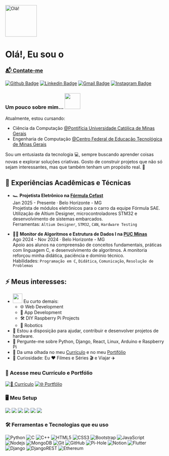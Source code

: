 <p align="left">
  <img width="100px" src="https://www.icegif.com/wp-content/uploads/2023/08/icegif-221.gif" alt="Olá!" />
</p>

<h1>Olá!, Eu sou o <a href="https://github.com/Daniel180606</a> <img height="30px" src="https://emojis.slackmojis.com/emojis/images/1531849430/4246/blob-sunglasses.gif?1531849430"></h1>
</h1>

### 📬 Contate-me
[![Github Badge](http://img.shields.io/badge/-Github-black?style=flat-square&logo=github&link=https://github.com/bernardovieirarocha)](https://github.com/bernardovieirarocha) 
[![Linkedin Badge](https://img.shields.io/badge/-LinkedIn-blue?style=flat-square&logo=Linkedin&logoColor=white&link=https://www.linkedin.com/in/bernardovrocha/)](https://www.linkedin.com/in/bernardovrocha/)
[![Gmail Badge](https://img.shields.io/badge/-Gmail-d14836?style=flat-square&logo=Gmail&logoColor=white&link=mailto:bernardo.rocha.676403@sga.pucminas.br)](mailto:bernardo.rocha.676403@sga.pucminas.br)
[![Instagram Badge](https://img.shields.io/badge/Instagram-E4405F?style=flat-square&logo=instagram&logoColor=white&link=https://www.instagram.com/bbernardo.rocha/)](https://www.instagram.com/bbernardo.rocha/)

### Um pouco sobre mim... <img src="https://media.giphy.com/media/VgCDAzcKvsR6OM0uWg/giphy.gif" width="50">

Atualmente, estou cursando:

- Ciência da Computação [@Pontifícia Universidade Católica de Minas Gerais](https://www.pucminas.br)  
- Engenharia de Computação [@Centro Federal de Educação Tecnológica de Minas Gerais](https://www.cefetmg.br)

Sou um entusiasta da tecnologia 💻, sempre buscando aprender coisas novas e explorar soluções criativas. Gosto de construir projetos que não só sejam interessantes, mas que também tenham um propósito real. 🚀

## 💼 Experiências Acadêmicas e Técnicas

- 🏎️ **Projetista Eletrônico na [Fórmula Cefast](https://www.instagram.com/formulacefast/)**  
  Jan 2025 - Presente · Belo Horizonte - MG  
  Projetista de módulos eletrônicos para o carro da equipe Fórmula SAE. Utilização de Altium Designer, microcontroladores STM32 e desenvolvimento de sistemas embarcados.  
  Ferramentas: `Altium Designer`, `STM32`, `CAN`, `Hardware Testing`

- 👨‍🏫 **Monitor de Algoritmos e Estrutura de Dados I na [PUC Minas](https://www.pucminas.br)**  
  Ago 2024 - Nov 2024 · Belo Horizonte - MG  
  Apoio aos alunos na compreensão de conceitos fundamentais, práticas com linguagem C, e desenvolvimento de algoritmos. A monitoria reforçou minha didática, paciência e domínio técnico.  
  Habilidades: `Programação em C`, `Didática`, `Comunicação`, `Resolução de Problemas`

## ⚡️ Meus interesses: 

- <img src="https://media.giphy.com/media/WUlplcMpOCEmTGBtBW/giphy.gif" width="30"> Eu curto demais:
  - 🌐 Web Development
  - 📱 App Development
  - 🛠 DIY Raspberry Pi Projects
  - 🤖 Robotics
- 👯 Estou a disposição para ajudar, contribuir e desenvolver projetos de hardware.
- 💬 Pergunte-me sobre Python, Django, React, Linux, Arduino e Raspberry Pi
- 📙 Da uma olhada no meu [Currículo](https://bernardorocha.me) e no meu [Portifólio](https://bernardorocha.com)
- 🎉 Curiosidade: Eu ❤️ Filmes e Séries 🎬 e Viajar ✈️

### 📄 Acesse meu Currículo e Portfólio

[![📘 Currículo](https://img.shields.io/badge/Currículo-bernardorocha.me-blue?style=for-the-badge&logo=readme&logoColor=white)](https://bernardorocha.me)
[![🌐 Portfólio](https://img.shields.io/badge/Portfólio-bernardorocha.com-brightgreen?style=for-the-badge&logo=about-dot-me&logoColor=white)](https://bernardorocha.com)
  
### 🖥️ Meu Setup
<img src="https://shields.io/badge/MacOS--9cf?logo=Apple&style=social"> <img src="https://img.shields.io/badge/Firefox_Browser-FF7139?style=flat-square&logo=Firefox-Browser&logoColor=white"> <img src="https://img.shields.io/badge/VS Code-555555?style=flat-square&logo=visual-studio-code&logoColor=007ACC"> <img src="https://img.shields.io/badge/tmux-1BB91F?style=flat-square&logo=tmux&logoColor=white"> <img src="https://img.shields.io/badge/Jupyter-555555.svg?&style=flat-square&logo=jupyter&logoColor=F37626"> <img src="https://img.shields.io/badge/Spotify-555555.svg?&style=flat-square&logo=spotify&logoColor=1ED760"> 

### 🛠️ Ferramentas e Tecnologias que eu uso
![Python](https://img.shields.io/badge/Python-FECE00?style=flat&logo=Python&logoColor=3776AB)
![C](https://img.shields.io/badge/C-00599C?style=flat&logo=c)
![C++](https://img.shields.io/badge/C++-00599C?style=flat&logo=c%2b%2b)
![HTML5](https://img.shields.io/badge/HTML5-E34F26?style=flat&logo=html5&logoColor=white)
![CSS3](https://img.shields.io/badge/CSS3-1572B6?style=flat&logo=css3)
![Bootstrap](https://img.shields.io/badge/Bootstrap-563D7C?style=flat&logo=bootstrap)
![JavaScript](https://img.shields.io/badge/JavaScript-555555?style=flat&logo=javascript)
![Nodejs](https://img.shields.io/badge/Nodejs-555555?style=flat&logo=Node.js)
![MongoDB](https://img.shields.io/badge/MongoDB-555555?style=flat&logo=mongodb)
![Git](https://img.shields.io/badge/Git-555555?style=flat-square&logo=git)
![GitHub](https://img.shields.io/badge/GitHub-181717?style=flat-square&logo=github)
![Pi-Hole](https://img.shields.io/badge/pihole-%2396060C.svg?style=flat-square&logo=pi-hole&logoColor=white)
![Notion](https://img.shields.io/badge/Notion-%23000000.svg?style=flat-square&logo=notion&logoColor=white)
![Flutter](https://img.shields.io/badge/Flutter-%2302569B.svg?style=flat-square&logo=Flutter&logoColor=white)
![Django](https://img.shields.io/badge/django-%23092E20.svg?style=flat-square&logo=django&logoColor=white)
![DjangoREST](https://img.shields.io/badge/DJANGO-REST-ff1709?style=flat-square&logo=django&logoColor=white&color=ff1709&labelColor=gray)
![Ethereum](https://img.shields.io/badge/Ethereum-3C3C3D?style=flat-square&logo=Ethereum&logoColor=white)

<!-- Inspirado no https://github.com/Defcon27/Defcon27/blob/master/README.md --> 
